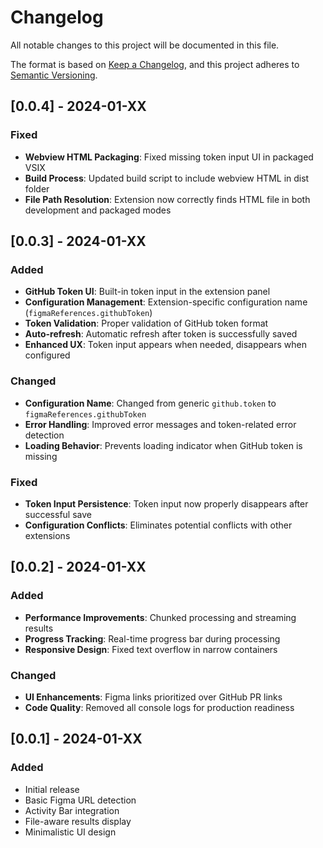 # Changelog

All notable changes to this project will be documented in this file.

The format is based on [Keep a Changelog](https://keepachangelog.com/en/1.0.0/),
and this project adheres to [Semantic Versioning](https://semver.org/spec/v2.0.0.html).

## [0.0.4] - 2024-01-XX

### Fixed
- **Webview HTML Packaging**: Fixed missing token input UI in packaged VSIX
- **Build Process**: Updated build script to include webview HTML in dist folder
- **File Path Resolution**: Extension now correctly finds HTML file in both development and packaged modes

## [0.0.3] - 2024-01-XX

### Added
- **GitHub Token UI**: Built-in token input in the extension panel
- **Configuration Management**: Extension-specific configuration name (`figmaReferences.githubToken`)
- **Token Validation**: Proper validation of GitHub token format
- **Auto-refresh**: Automatic refresh after token is successfully saved
- **Enhanced UX**: Token input appears when needed, disappears when configured

### Changed
- **Configuration Name**: Changed from generic `github.token` to `figmaReferences.githubToken`
- **Error Handling**: Improved error messages and token-related error detection
- **Loading Behavior**: Prevents loading indicator when GitHub token is missing

### Fixed
- **Token Input Persistence**: Token input now properly disappears after successful save
- **Configuration Conflicts**: Eliminates potential conflicts with other extensions

## [0.0.2] - 2024-01-XX

### Added
- **Performance Improvements**: Chunked processing and streaming results
- **Progress Tracking**: Real-time progress bar during processing
- **Responsive Design**: Fixed text overflow in narrow containers

### Changed
- **UI Enhancements**: Figma links prioritized over GitHub PR links
- **Code Quality**: Removed all console logs for production readiness

## [0.0.1] - 2024-01-XX

### Added
- Initial release
- Basic Figma URL detection
- Activity Bar integration
- File-aware results display
- Minimalistic UI design
